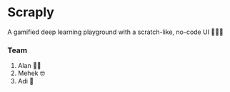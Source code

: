 # Scraply

A gamified deep learning playground with a scratch-like, no-code UI 🚀🚀🚀

### Team

1. Alan 🧑‍🍳
2. Mehek 🤓
3. Adi 🤩
